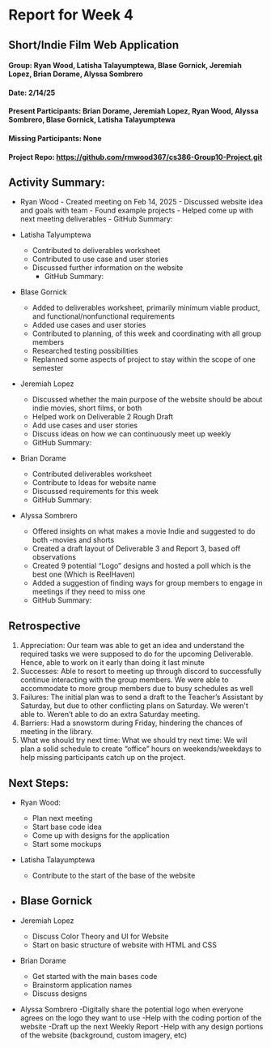 # Report for Week 4

## Short/Indie Film Web Application
#### Group: Ryan Wood, Latisha Talayumptewa, Blase Gornick, Jeremiah Lopez, Brian Dorame, Alyssa Sombrero
#### Date: 2/14/25
#### Present Participants: Brian Dorame, Jeremiah Lopez, Ryan Wood, Alyssa Sombrero, Blase Gornick, Latisha Talayumptewa

#### Missing Participants: None
#### Project Repo: https://github.com/rmwood367/cs386-Group10-Project.git

## Activity Summary:
* Ryan Wood
      - Created meeting on Feb 14, 2025
      - Discussed website idea and goals with team
      - Found example projects 
      - Helped come up with next meeting deliverables
      - GitHub Summary:

* Latisha Talyumptewa
  - Contributed to deliverables worksheet
  - Contributed to use case and user stories
  - Discussed further information on the website
    - GitHub Summary:

* Blase Gornick
    - Added to deliverables worksheet, primarily minimum viable product, and functional/nonfunctional requirements
    - Added use cases and user stories
    - Contributed to planning, of this week and coordinating with all group members
    - Researched testing possibilities
    - Replanned some aspects of project to stay within the scope of one semester


* Jeremiah Lopez
    - Discussed whether the main purpose of the website should be about indie movies, short films, or both
    - Helped work on Deliverable 2 Rough Draft
    - Add use cases and user stories
    - Discuss ideas on how we can continuously meet up weekly
    - GitHub Summary:

* Brian Dorame
    - Contributed deliverables worksheet
    - Contribute to Ideas for website name
    - Discussed requirements for this week
    - GitHub Summary:

* Alyssa Sombrero
    - Offered insights on what makes a movie Indie and suggested to do both -movies and shorts
    - Created a draft layout of Deliverable 3 and Report 3, based off observations
    - Created 9 potential “Logo” designs and hosted a poll which is the best one (Which is ReelHaven)
    - Added a suggestion of finding ways for group members to engage in meetings if they need to miss one
    - GitHub Summary:

## Retrospective
1. Appreciation: Our team was able to get an idea and understand the required tasks we were supposed to do for the upcoming Deliverable. Hence, able to work on it early than doing it last minute
2. Successes: Able to resort to meeting up through discord to successfully continue interacting with the group members. We were able to accommodate to more group members due to busy schedules as well
3. Failures: The initial plan was to send a draft to the Teacher’s Assistant by Saturday, but due to other conflicting plans on Saturday. We weren't able to. Weren’t able to do an extra Saturday meeting.
4. Barriers: Had a snowstorm during Friday, hindering the chances of meeting in the library. 
5. What we should try next time: What we should try next time: We will plan a solid schedule to create “office” hours on weekends/weekdays to help missing participants catch up on the project.

## Next Steps:
* Ryan Wood:
  - Plan next meeting
  - Start base code idea
  - Come up with designs for the application
  - Start some mockups

* Latisha Talayumptewa
    - Contribute to the start of the base of the website

* Blase Gornick
    -

* Jeremiah Lopez
    - Discuss Color Theory and UI for Website
    - Start on basic structure of website with HTML and CSS

* Brian Dorame
    - Get started with the main bases code
    - Brainstorm application names
    - Discuss designs

* Alyssa Sombrero
      -Digitally share the potential logo when everyone agrees on the logo they want to use
      -Help with the coding portion of the website
      -Draft up the next Weekly Report
      -Help with any design portions of the website (background, custom imagery, etc)

